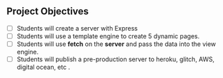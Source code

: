 ## Project Objectives
- [ ] Students will create a server with Express
- [ ] Students will use a template engine to create 5 dynamic pages.
- [ ] Students will use **fetch** on the **server** and pass the data into the view engine.
- [ ] Students will publish a pre-production server to heroku, glitch, AWS, digital ocean, etc .
